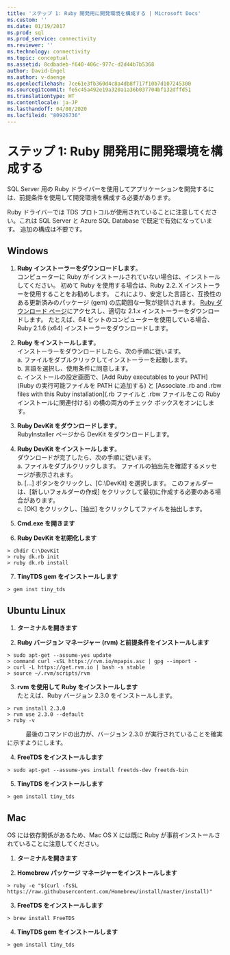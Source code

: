 ```yaml
---
title: 'ステップ 1: Ruby 開発用に開発環境を構成する | Microsoft Docs'
ms.custom: ''
ms.date: 01/19/2017
ms.prod: sql
ms.prod_service: connectivity
ms.reviewer: ''
ms.technology: connectivity
ms.topic: conceptual
ms.assetid: 8cdbadeb-f640-406c-977c-d2d44b7b5368
author: David-Engel
ms.author: v-daenge
ms.openlocfilehash: 7ce61e3fb360d4c8a4db8f717f10b7d107245300
ms.sourcegitcommit: fe5c45a492e19a320a1a36b037704bf132dffd51
ms.translationtype: HT
ms.contentlocale: ja-JP
ms.lasthandoff: 04/08/2020
ms.locfileid: "80926736"
---
```

# <a name="step-1-configure-development-environment-for-ruby-development"></a>ステップ 1: Ruby 開発用に開発環境を構成する
SQL Server 用の Ruby ドライバーを使用してアプリケーションを開発するには、前提条件を使用して開発環境を構成する必要があります。    
  
Ruby ドライバーでは TDS プロトコルが使用されていることに注意してください。これは SQL Server と Azure SQL Database で既定で有効になっています。  追加の構成は不要です。  
  
  
## <a name="windows"></a>Windows  
  
1.  **Ruby インストーラーをダウンロードします**。  
コンピューターに Ruby がインストールされていない場合は、インストールしてください。 初めて Ruby を使用する場合は、Ruby 2.2. X インストーラーを使用することをお勧めします。 これにより、安定した言語と、互換性のある更新済みのパッケージ (gem) の広範囲な一覧が提供されます。 [Ruby ダウンロード ページ](https://rubyinstaller.org/downloads/)にアクセスし、適切な 2.1.x インストーラーをダウンロードします。 たとえば、64 ビットのコンピューターを使用している場合、Ruby 2.1.6 (x64) インストーラーをダウンロードします。   
  
2.  **Ruby をインストールします**。  
インストーラーをダウンロードしたら、次の手順に従います。  
a. ファイルをダブルクリックしてインストーラーを起動します。  
b. 言語を選択し、使用条件に同意します。  
c.  インストールの設定画面で、[Add Ruby executables to your PATH]\(Ruby の実行可能ファイルを PATH に追加する\) と [Associate .rb and .rbw files with this Ruby installation]\(.rb ファイルと .rbw ファイルをこの Ruby インストールに関連付ける\) の横の両方のチェック ボックスをオンにします。  
  
3.  **Ruby DevKit をダウンロードします**。  
RubyInstaller ページから DevKit をダウンロードします。  
  
4.  **Ruby DevKit をインストールします**。  
ダウンロードが完了したら、次の手順に従います。  
a. ファイルをダブルクリックします。 ファイルの抽出先を確認するメッセージが表示されます。  
b. [...] ボタンをクリックし、[C:\DevKit] を選択します。 このフォルダーは、[新しいフォルダーの作成] をクリックして最初に作成する必要のある場合があります。  
c. [OK] をクリックし、[抽出] をクリックしてファイルを抽出します。  
  
5. **Cmd.exe を開きます**  
  
6. **Ruby DevKit を初期化します**  
```  
> chdir C:\DevKit  
> ruby dk.rb init  
> ruby dk.rb install  
```  
  
7.  **TinyTDS gem をインストールします**  
```  
> gem inst tiny_tds
```  
  
## <a name="ubuntu-linux"></a>Ubuntu Linux  
  
1. **ターミナルを開きます**  
  
2. **Ruby バージョン マネージャー (rvm) と前提条件をインストールします**  
```  
> sudo apt-get --assume-yes update  
> command curl -sSL https://rvm.io/mpapis.asc | gpg --import -  
> curl -L https://get.rvm.io | bash -s stable  
> source ~/.rvm/scripts/rvm  
```  
   
3. **rvm を使用して Ruby をインストールします**  
たとえば、Ruby バージョン 2.3.0 をインストールします。  
```  
> rvm install 2.3.0  
> rvm use 2.3.0 --default  
> ruby -v  
```  
&nbsp;&nbsp;&nbsp;&nbsp;&nbsp;&nbsp;&nbsp;&nbsp;&nbsp;&nbsp;&nbsp;最後のコマンドの出力が、バージョン 2.3.0 が実行されていることを確実に示すようにします。  
  
4.  **FreeTDS をインストールします**  
```  
> sudo apt-get --assume-yes install freetds-dev freetds-bin  
```  
  
5.  **TinyTDS をインストールします**  
```  
> gem install tiny_tds  
```  
  
## <a name="mac"></a>Mac  
  
OS には依存関係があるため、Mac OS X には既に Ruby が事前インストールされていることに注意してください。    
  
1.  **ターミナルを開きます**  
  
2. **Homebrew パッケージ マネージャーをインストールします**  
```  
> ruby -e "$(curl -fsSL https://raw.githubusercontent.com/Homebrew/install/master/install)"  
```  
  
3.  **FreeTDS をインストールします**  
```  
> brew install FreeTDS  
```  
  
4.  **TinyTDS gem をインストールします**  
```  
> gem install tiny_tds  
```

